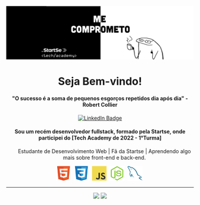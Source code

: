 <img src = "me-comp.png">

<h1 align = "center">Seja Bem-vindo!</h1>
<h4 align = "center">"O sucesso é a soma de pequenos esgorços repetidos dia após dia" - Robert Collier</h4>
  <div id="badges" align = "center">
  <a href = "https://www.linkedin.com/in/israel-mello-729a3294/">
    <img src="https://img.shields.io/badge/LinkedIn-blue?style=for-the-badge&logo=linkedin&logoColor=white" alt="LinkedIn Badge"/>
  </a>
</div>

<h4 align = "center">Sou um recém desenvolvedor fullstack, formado pela Startse, onde participei do [Tech Academy de 2022 - 1°Turma]</h4>

<ul align = "center">
Estudante de Desenvolvimento Web | Fã da Startse | Aprendendo algo mais sobre front-end e back-end.
</ul>
<div align = "center">
  <img src="https://github.com/devicons/devicon/blob/master/icons/html5/html5-original.svg" title="HTML5" alt="HTML" width="40" height="40"/>&nbsp;
  <img src="https://github.com/devicons/devicon/blob/master/icons/css3/css3-original.svg" title="CSS3" alt="CSS" width="40" height="40"/>&nbsp;
  <img src="https://github.com/devicons/devicon/blob/master/icons/javascript/javascript-original.svg" title="JavaScript" alt="JavaScript" width="40" height="40"/>&nbsp;
  <img src="https://github.com/devicons/devicon/blob/master/icons/nodejs/nodejs-original.svg" title="NodeJs" alt="NodeJs" width="40" height="40"/>&nbsp;
  <img src="https://github.com/devicons/devicon/blob/master/icons/mysql/mysql-original.svg" title="MySql" alt="Sql" width="40" height="40"/>&nbsp;
</div>

---


<div align = "center">
<img height = "140em" src="https://github-readme-stats.vercel.app/api/top-langs/?username=Charrels22&show_icons=true&theme=chartreuse-dark&count_private=true"/>
<img height = "200em" src="https://github-readme-stats.vercel.app/api?username=Charrels22&show_icons=true&show_icons=true&theme=chartreuse-dark&count_private=true" />
</div>
